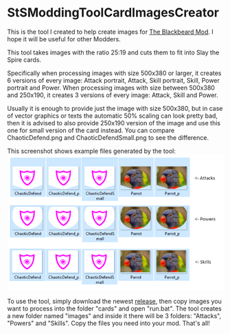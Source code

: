 # StSModdingToolCardImagesCreator

This is the tool I created to help create images for [The Blackbeard Mod](https://github.com/JohnnyBazooka89/StSModTheBlackbeard). I hope it will be useful for other Modders.

This tool takes images with the ratio 25:19 and cuts them to fit into Slay the Spire cards. 

Specifically when processing images with size 500x380 or larger, it creates 6 versions of every image: Attack portrait, Attack, Skill portrait, Skill, Power portrait and Power. When processing images with size between 500x380 and 250x190, it creates 3 versions of every image: Attack, Skill and Power.

Usually it is enough to provide just the image with size 500x380, but in case of vector graphics or texts the automatic 50% scaling can look pretty bad, then it is advised to also provide 250x190 version of the image and use this one for small version of the card instead. You can compare ChaoticDefend.png and ChaoticDefendSmall.png to see the difference.

This screenshot shows example files generated by the tool:
![](CreatedImages.png)

To use the tool, simply download the newest [release](https://github.com/JohnnyBazooka89/StSModdingToolCardImagesCreator/releases), then copy images you want to process into the folder "cards" and open "run.bat". The tool creates a new folder named "images" and inside it there will be 3 folders: "Attacks", "Powers" and "Skills". Copy the files you need into your mod. That's all!  
